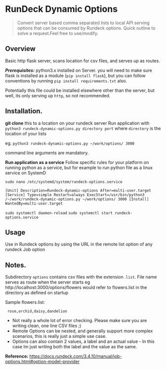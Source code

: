 
# RunDeck Dynamic Options

> Convert server based comma separated lists to local API serving
> options that can be consumed by Rundeck options. Quick outline to
> solve a request.Feel free to use/modify.

## **Overview**

Basic http flask server, scans location for csv files, and serves up as routes.

***Prerequisites:***
python3.x installed on Server. 
you will need to make sure flask is installed as a module (`pip install flask`), but you can follow conventions by running `pip install requirements.txt` also. 

Potentially this file could be installed elsewhere other than the server, but well, its only serving up `http`, so not recommended.

## **Installation.**

**git clone** this to a location on your rundeck server
Run application with `python3 rundeck-dynamic-options.py directory port`
where `directory` is the location of your lists 

eg. `python3 rundeck-dynamic-options.py ~/work/options/ 3000`

command line arguments are mandatory.

**Run application as a service**
Follow specific rules for your platform on running python as a service, but for example to run python file as a linux service on SystemD


`sudo nano /etc/systemd/system/rundeck-options.service` 

`[Unit]
Description=Rundeck-dynamic-options
After=multi-user.target
[Service]
Type=simple
Restart=always
ExecStart=/usr/bin/python3 /~/work/rundeck-dynamic-options.py ~/work/options/ 3000
[Install]
WantedBy=multi-user.target`

`sudo systemctl daemon-reload`
`sudo systemctl start rundeck-options.service`

## **Usage**
Use in Rundeck options by using the URL in the remote list option of any rundeck Job option

## **Notes.**

Subdirectory `options` contains csv files  with the extension .`list`. File name serves as route when the server starts
eg
http://localhost:3000/options/flowers 
would refer to flowers.list in the directory as defined on startup

Sample flowers.list:
   

     rose,orchid,daisy,dandelion


 - Not really a whole lot of error checking. Please make sure you are writing clean, one line CSV files ;)
 - Remote Options can be nested, and generally support more complex scenarios, this is really just a simple use case.
 - Options can also contain 2 values, a label and an actual value - In this case Im just writing both the label and the value as the same.


**Reference:**
https://docs.rundeck.com/3.4.10/manual/job-options.html#option-model-provider
